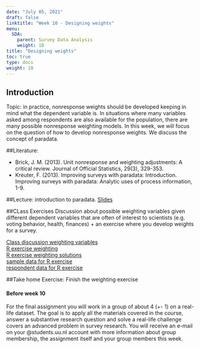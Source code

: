 ```yaml
---
date: "July 05, 2021"
draft: false
linktitle: "Week 10 - Designing weights"
menu:
  SDA:
    parent: Survey Data Analysis
    weight: 10
title: "Designing weights"
toc: true
type: docs
weight: 10
---
```


## Introduction

Topic: in practice, nonresponse weights should be developed keeping in mind what the dependent variable is. In situations where many variables asked among respondents are also available for the population, there are many possible nonresponse weighting models. In this week, we will focus on the question of how to develop nonresponse weights. We discuss the concept of paradata.

##Literature: 
-	Brick, J. M. (2013). Unit nonresponse and weighting adjustments: A critical review. Journal of Official Statistics, 29(3), 329-353.
-	Kreuter, F. (2013). Improving surveys with paradata: Introduction. Improving surveys with paradata: Analytic uses of process information, 1-9.

##Lecture: 
introduction to paradata. 
[Slides](/files/SDA/lecture_week_45_designing_weights.pdf)

##CLass Exercises
Discussion about possible weighting variables given different dependent variables that are often of interest to scientists (e.g. voting behavior, health, finances) + an exercise where you develop weights for a survey.

[Class discussion weighting variables](/files/SDA/class_exercise_week_45(1).pdf)  
[R exercise weighting](/files/SDA/class_exercise_week_45(2).pdf)  
[R exercise weighting solutions](/files/SDA/class_exercise_week_45(2)_answers.Rmd)  
[sample data for R exercise](/files/SDA/unit_non_response_information.RDS)  
[respondent data for R exercise](/files/SDA/responders_data.RDS)  

##Take home Exercise: 
Finish the weighting exercise


#### Before week 10

For the final assignment you will work in a group of about 4 (+- 1) on a real-life dataset. The goal is to apply all the materials covered in the course, answer a substantive research question and solve a real-life challenge covers an advanced problem in survey research. You will receive an e-mail on your @students.uu.nl account with more information about group membership, the assignment itself and your group members this week.


